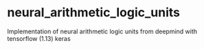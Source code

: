 # neural_arithmetic_logic_units
Implementation of neural arithmetic logic units from deepmind with tensorflow (1.13) keras 
